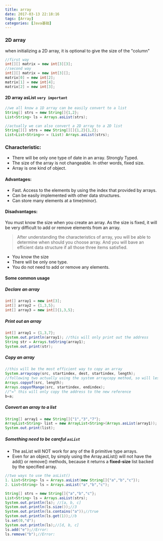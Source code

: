 ```yaml
---
title: array
date: 2017-03-13 22:18:16
tags: [Array]
categories: [Java基础]
---
```

### 2D array
when initializing a 2D array, it is optional to give the size of the 
"column"
```java
//first way
int[][] matrix = new int[3][3];
//second way
int[][] matrix = new int[3][];
matrix[0] = new int[2];
matrix[1] = new int[4];
matrix[2] = new int[3];
```
#### 2D array asList `very important`
```java
//we all know a 1D array can be easily convert to a list
String[] strs = new String[]{1,2};
List<String> ls = Arrays.asList(strs);

//actually we can also convert a 2D array to a 2D list
String[][] strs = new String[][]{1,2}{1,2};
List<List<String>> = (List) Arrays.asList(strs);

```

### Characteristic:
* There will be only one type of date in an array. Strongly Typed.
* The size of the array is not changeable. In other words, fixed size.
* Array is one kind of object.
#### Advantages:

* Fast. Access to the elements by using the index that provided by arrays.
* Can be easily implemented with other data structures.
* Can store many elements at a time(minor).
#### Disadvantages:

You must know the size when you create an array.
As the size is fixed, it will be very difficult to add or remove elements from an array.
> After understanding the characteristics of array, you will be able to determine when should you choose array. And you will bave an efficient data structure if all those three items satisfied.

* You know the size
* There will be only one type.
* You do not need to add or remove any elements.

#### Some common usage
##### Declare an array
```java
int[] array1 = new int[3];
int[] array2 = {1,3,5};
int[] array3 = new int[]{1,3,5};
```
##### Print out an array
```java
int[] array1 = {1,3,7};
System.out.println(array1); //this will only print out the address
String str = Arrays.toString(array1);
System.out.print(str); 
```
##### **Copy an array**
```java
//this will be the most efficient way to copy an array
System.arraycopy(src, startindex, dest, startindex, length);
//following two actually using the system arraycopy method, so will less efficient
Arrays.copyof(src, length);
Arrays.copyofRange(src, startindex, endindex);
//"=" this will only copy the address to the new reference
b=a;
```
##### Convert an array to a list 
```java
String[] array1 = new String[]{"1","3","7"};
ArrayList<String> list = new ArrayList<String>(Arrays.asList(array1));
System.out.print(list);
```
##### Something need to be careful `asList`
* The asList will NOT work for any of the 8 primitive type arrays.
* Even for an object, by simply using the Array.asList() will not have the add() or remove() methods, because it returns a **fixed-size** list backed by the specified array.
```java
//two ways to use the asList()
1. List<String> ls = Arrays.asList(new String[]{"a","b","c"});
2. List<String> ls = Arrays.asList("a","b","c");

String[] strs = new String[]{"a","b","c"};
List<String> ls = Arrays.asList(strs);
System.out.println(ls); //[a, b, c]
System.out.println(ls.size());//3
System.out.println(ls.contains("a"));//true
System.out.println(ls.get(1));//b
ls.set(0,"d");
System.out.println(ls);//[d, b, c]
ls.add("e");//Error:
ls.remove("b");//Error:
```

